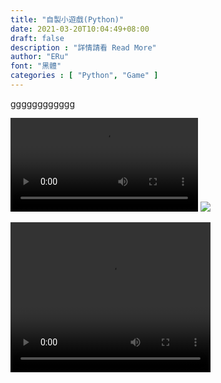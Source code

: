 ```yaml
---
title: "自製小遊戲(Python)"
date: 2021-03-20T10:04:49+08:00
draft: false
description : "詳情請看 Read More"
author: "ERu"
font: "黑體"
categories : [ "Python", "Game" ] 
---
```



gggggggggggg

![](/videos/LuckyGoDog.mp4)
![](/images/GA/GA1S.png)

<video width="320" height="240" controls>
  <source src="video.mov" type="video/mp4">
</video>

